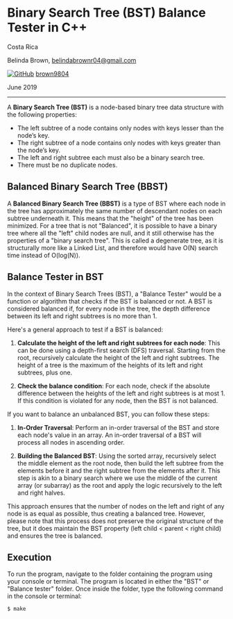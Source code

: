 # Binary Search Tree (BST) Balance Tester in C++

Costa Rica

Belinda Brown, belindabrownr04@gmail.com

[![GitHub](https://img.shields.io/badge/--181717?logo=github&logoColor=ffffff)](https://github.com/)
[brown9804](https://github.com/brown9804)

June 2019

----------

A **Binary Search Tree (BST)** is a node-based binary tree data structure with the following properties:
- The left subtree of a node contains only nodes with keys lesser than the node’s key.
- The right subtree of a node contains only nodes with keys greater than the node’s key.
- The left and right subtree each must also be a binary search tree.
- There must be no duplicate nodes.

## Balanced Binary Search Tree (BBST)

A **Balanced Binary Search Tree (BBST)** is a type of BST where each node in the tree has approximately the same number of descendant nodes on each subtree underneath it. This means that the "height" of the tree has been minimized. For a tree that is not "Balanced", it is possible to have a binary tree where all the "left" child nodes are null, and it still otherwise has the properties of a "binary search tree". This is called a degenerate tree, as it is structurally more like a Linked List, and therefore would have O(N) search time instead of O(log(N)).

## Balance Tester in BST

In the context of Binary Search Trees (BST), a "Balance Tester" would be a function or algorithm that checks if the BST is balanced or not. A BST is considered balanced if, for every node in the tree, the depth difference between its left and right subtrees is no more than 1.

Here's a general approach to test if a BST is balanced:

1. **Calculate the height of the left and right subtrees for each node**: This can be done using a depth-first search (DFS) traversal. Starting from the root, recursively calculate the height of the left and right subtrees. The height of a tree is the maximum of the heights of its left and right subtrees, plus one.

2. **Check the balance condition**: For each node, check if the absolute difference between the heights of the left and right subtrees is at most 1. If this condition is violated for any node, then the BST is not balanced.

If you want to balance an unbalanced BST, you can follow these steps:

1. **In-Order Traversal**: Perform an in-order traversal of the BST and store each node's value in an array. An in-order traversal of a BST will process all nodes in ascending order.

2. **Building the Balanced BST**: Using the sorted array, recursively select the middle element as the root node, then build the left subtree from the elements before it and the right subtree from the elements after it. This step is akin to a binary search where we use the middle of the current array (or subarray) as the root and apply the logic recursively to the left and right halves.

This approach ensures that the number of nodes on the left and right of any node is as equal as possible, thus creating a balanced tree. However, please note that this process does not preserve the original structure of the tree, but it does maintain the BST property (left child < parent < right child) and ensures the tree is balanced.

## Execution

To run the program, navigate to the folder containing the program using your console or terminal. The program is located in either the "BST" or "Balance tester" folder. Once inside the folder, type the following command in the console or terminal:

```bash
$ make
